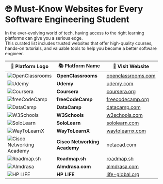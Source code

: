 # 🌐 Must-Know Websites for Every Software Engineering Student

In the ever-evolving world of tech, having access to the right learning platforms can give you a serious edge.  
This curated list includes trusted websites that offer high-quality courses, hands-on tutorials, and valuable tools to help you become a better software engineer.

| 🔧 Platform Logo | 📚 Platform Name | 🔗 Visit Website |
|------------------|------------------|------------------|
| ![OpenClassrooms](https://upload.wikimedia.org/wikipedia/commons/thumb/4/4b/OpenClassrooms_Logo_2021.svg/512px-OpenClassrooms_Logo_2021.svg.png) | **OpenClassrooms** | [openclassrooms.com](https://openclassrooms.com) |
| ![Udemy](https://upload.wikimedia.org/wikipedia/commons/thumb/e/e3/Udemy_logo.svg/512px-Udemy_logo.svg.png) | **Udemy** | [udemy.com](https://www.udemy.com) |
| ![Coursera](https://upload.wikimedia.org/wikipedia/commons/thumb/7/76/Coursera_logo.svg/512px-Coursera_logo.svg.png) | **Coursera** | [coursera.org](https://www.coursera.org) |
| ![freeCodeCamp](https://upload.wikimedia.org/wikipedia/commons/thumb/3/39/FreeCodeCamp_logo.svg/512px-FreeCodeCamp_logo.svg.png) | **freeCodeCamp** | [freecodecamp.org](https://www.freecodecamp.org) |
| ![DataCamp](https://upload.wikimedia.org/wikipedia/commons/thumb/e/ea/DataCamp_logo.png/320px-DataCamp_logo.png) | **DataCamp** | [datacamp.com](https://www.datacamp.com) |
| ![W3Schools](https://upload.wikimedia.org/wikipedia/commons/thumb/b/bd/W3Schools_logo.svg/512px-W3Schools_logo.svg.png) | **W3Schools** | [w3schools.com](https://www.w3schools.com) |
| ![SoloLearn](https://upload.wikimedia.org/wikipedia/commons/thumb/7/7e/Sololearn_logo.png/480px-Sololearn_logo.png) | **SoloLearn** | [sololearn.com](https://www.sololearn.com) |
| ![WayToLearnX](https://www.waytolearnx.com/wp-content/uploads/2019/04/logo-site.png) | **WayToLearnX** | [waytolearnx.com](https://www.waytolearnx.com) |
| ![Cisco Networking Academy](https://upload.wikimedia.org/wikipedia/commons/thumb/3/3d/Cisco_logo_blue_2016.svg/512px-Cisco_logo_blue_2016.svg.png) | **Cisco Networking Academy** | [netacad.com](https://www.netacad.com) |
| ![Roadmap.sh](https://roadmap.sh/brand/logo-white.svg) | **Roadmap.sh** | [roadmap.sh](https://roadmap.sh) |
| ![Almdrasa](https://almdrasa.com/images/logo.png) | **Almdrasa.com** | [almdrasa.com](https://almdrasa.com) |
| ![HP LIFE](https://www.life-global.org/assets/life-logo.svg) | **HP LIFE** | [life-global.org](https://www.life-global.org) |
